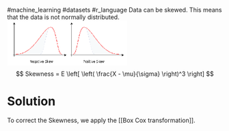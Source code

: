 #machine_learning #datasets #r_language 
Data can be skewed. This means that the data is not normally distributed.
![image.png](../assets/image_1674655763946_0.png)
   $$ Skewness = E \left[ \left( \frac{X - \mu}{\sigma} \right)^3 \right] $$
# Solution
To correct the Skewness, we apply the [[Box Cox transformation]].


 
